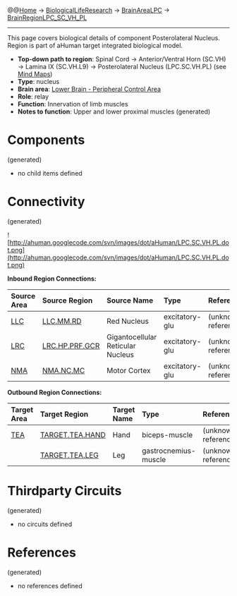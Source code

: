 @@[Home](Home.md) -> [BiologicalLifeResearch](BiologicalLifeResearch.md) -> [BrainAreaLPC](BrainAreaLPC.md) -> [BrainRegionLPC\_SC\_VH\_PL](BrainRegionLPC_SC_VH_PL.md)

---


This page covers biological details of component Posterolateral Nucleus.
Region is part of aHuman target integrated biological model.

  * **Top-down path to region**: Spinal Cord -> Anterior/Ventral Horn (SC.VH) -> Lamina IX (SC.VH.L9) -> Posterolateral Nucleus (LPC.SC.VH.PL) (see [Mind Maps](OverallMindMaps.md))
  * **Type**: nucleus
  * **Brain area**: [Lower Brain - Peripheral Control Area](BrainAreaLPC.md)
  * **Role**: relay
  * **Function**: Innervation of limb muscles
  * **Notes to function**: Upper and lower proximal muscles
(generated)
# Components #
(generated)


  * no child items defined

# Connectivity #
(generated)


![http://ahuman.googlecode.com/svn/images/dot/aHuman/LPC.SC.VH.PL.dot.png](http://ahuman.googlecode.com/svn/images/dot/aHuman/LPC.SC.VH.PL.dot.png)

**Inbound Region Connections:**

| **Source Area** | **Source Region** | **Source Name** | **Type** | **Reference** |
|:----------------|:------------------|:----------------|:---------|:--------------|
| [LLC](BrainAreaLLC.md) | [LLC.MM.RD](BrainRegionLLC_MM_RD.md) | Red Nucleus     | excitatory-glu | (unknown reference) |
| [LRC](BrainAreaLRC.md) | [LRC.HP.PRF.GCR](BrainRegionLRC_HP_PRF_GCR.md) | Gigantocellular Reticular Nucleus | excitatory-glu | (unknown reference) |
| [NMA](BrainAreaNMA.md) | [NMA.NC.MC](BrainRegionNMA_NC_MC.md) | Motor Cortex    | excitatory-glu | (unknown reference) |

**Outbound Region Connections:**

| **Target Area** | **Target Region** | **Target Name** | **Type** | **Reference** |
|:----------------|:------------------|:----------------|:---------|:--------------|
| [TEA](BrainAreaTEA.md) | [TARGET.TEA.HAND](BrainRegionTARGET_TEA_HAND.md) | Hand            | biceps-muscle | (unknown reference) |
|                 | [TARGET.TEA.LEG](BrainRegionTARGET_TEA_LEG.md) | Leg             | gastrocnemius-muscle | (unknown reference) |

# Thirdparty Circuits #
(generated)

  * no circuits defined

# References #
(generated)

  * no references defined
